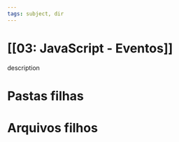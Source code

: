 ```yaml
---
tags: subject, dir
---
```


# [[03: JavaScript - Eventos]]

description

# Pastas filhas



# Arquivos filhos


